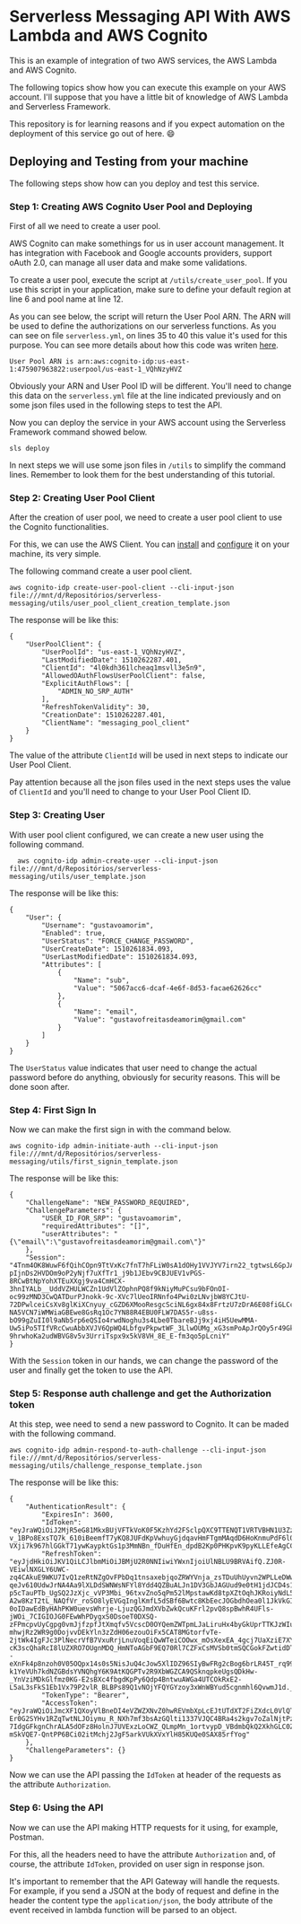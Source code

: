 # Serverless Messaging API With AWS Lambda and AWS Cognito

This is an example of integration of two AWS services, the AWS Lambda and AWS Cognito.

The following topics show how you can execute this example on your AWS account. I'll suppose that you have a little bit of knowledge of AWS Lambda and Serverless Framework.

This repository is for learning reasons and if you expect automation on the deployment of this service go out of here. :smile:

## Deploying and Testing from your machine

The following steps show how can you deploy and test this service.

### Step 1: Creating AWS Cognito User Pool and Deploying

First of all we need to create a user pool.

AWS Cognito can make somethings for us in user account management. It has integration with Facebook and Google accounts providers, support oAuth 2.0, can manage all user data and make some validations.

To create a user pool, execute the script at `/utils/create_user_pool`. If you use this script in your application, make sure to define your default region at line 6 and pool name at line 12.

As you can see below, the script will return the User Pool ARN. The ARN will be used to define the authorizations on our serverless functions. As you can see on file `serverless.yml`, on lines 35 to 40 this value it's used for this purpose. You can see more details about how this code was writen [here](https://serverless.com/framework/docs/providers/aws/events/apigateway#http-endpoints-with-custom-authorizers).

```
User Pool ARN is arn:aws:cognito-idp:us-east-1:475907963822:userpool/us-east-1_VQhNzyHVZ
```

Obviously your ARN and User Pool ID will be different. You'll need to change this data on the `serverless.yml` file at the line indicated previously and on some json files used in the following steps to test the API.

Now you can deploy the service in your AWS account using the Serverless Framework command showed below.

```
sls deploy
```

In next steps we will use some json files in `/utils` to simplify the command lines. Remember to look them for the best understanding of this tutorial.

### Step 2: Creating User Pool Client

After the creation of user pool, we need to create a user pool client to use the Cognito functionalities.

For this, we can use the AWS Client. You can [install](https://aws.amazon.com/cli) and [configure](http://docs.aws.amazon.com/cli/latest/userguide/cli-chap-getting-started.html) it on your machine, its very simple.

The following command create a user pool client.

```
aws cognito-idp create-user-pool-client --cli-input-json file:///mnt/d/Repositórios/serverless-messaging/utils/user_pool_client_creation_template.json
```

The response will be like this:

```
{
    "UserPoolClient": {
        "UserPoolId": "us-east-1_VQhNzyHVZ",
        "LastModifiedDate": 1510262287.401,
        "ClientId": "4l0kdh361lcheaq1msvll3e5n9",
        "AllowedOAuthFlowsUserPoolClient": false,
        "ExplicitAuthFlows": [
            "ADMIN_NO_SRP_AUTH"
        ],
        "RefreshTokenValidity": 30,
        "CreationDate": 1510262287.401,
        "ClientName": "messaging_pool_client"
    }
}
```

The value of the attribute `ClientId` will be used in next steps to indicate our User Pool Client.

Pay attention because all the json files used in the next steps uses the value of `ClientId` and you'll need to change to your User Pool Client ID.

### Step 3: Creating User

With user pool client configured, we can create a new user using the following command.

```
  aws cognito-idp admin-create-user --cli-input-json file:///mnt/d/Repositórios/serverless-messaging/utils/user_template.json
```

The response will be like this:

```
{
    "User": {
        "Username": "gustavoamorim",
        "Enabled": true,
        "UserStatus": "FORCE_CHANGE_PASSWORD",
        "UserCreateDate": 1510261834.093,
        "UserLastModifiedDate": 1510261834.093,
        "Attributes": [
            {
                "Name": "sub",
                "Value": "5067acc6-dcaf-4e6f-8d53-facae62626cc"
            },
            {
                "Name": "email",
                "Value": "gustavofreitasdeamorim@gmail.com"
            }
        ]
    }
}
```

The `UserStatus` value indicates that user need to change the actual password before do anything, obviously for security reasons. This will be done soon after.

### Step 4: First Sign In

Now we can make the first sign in with the command below.

```
aws cognito-idp admin-initiate-auth --cli-input-json file:///mnt/d/Repositórios/serverless-messaging/utils/first_signin_template.json
```

The response will be like this:

```
{
    "ChallengeName": "NEW_PASSWORD_REQUIRED",
    "ChallengeParameters": {
        "USER_ID_FOR_SRP": "gustavoamorim",
        "requiredAttributes": "[]",
        "userAttributes": "{\"email\":\"gustavofreitasdeamorim@gmail.com\"}"
    },
    "Session": "4Tnm4OK8WuwF6fQihCOpn9TtVxKc7fnT7hFLiW0sA1dOHy1VVJYV7irn22_tgtwsL6GpJATn-pIjnDs2HVDOm9oP2yNjf7uXfTr1_j9b1JEbv9CBJUEV1vPGS-8RCwBtNpYohXTEuXXgj9va4CmHCX-3hnIYALb__UddVZHULWCZn1UdVlZOphnPQ8f9kNiyMuPCsu9bFOnOI-oc99zMND3CwQATDurPJnokk-9c-XVc7lUeoIRNnfo4Pwi0zLNvjbW8YCJtU-72DPwlceiCsXv8glKiXCnyuy_cGZD6XMooResgcSciNL6gx84x8FrtzU7zDrA6E08fiGLCcnC00W95Aksn4zKPk2s2MC7-NA5VCN7iWMWiaGBEwe8GsRq1Oc7YN88R4EBU0FLW7DAS5r-u8ss-bO99gZuII0l9aNb5rp6eQSIo4rwdNoghu3s4Lbe0TbareBJj9xj4iH5UewMMA-Uw5iPo5TIfVRcCwuAbbXVJV6QpWQ4LbfgvPkpwtWF_3LlwOUMg_xG3smPoApJrQOy5r49GkQcOsJeeAC_3t9_0E9SgzsAPCjEk7T9ZdMh6q6AKrXv6bebiY6fGIA217JqhhNzsR4vNUZ5YnYje3w3KDrBopE0d5g9co6u7XLtLNMHK4-9hrwhoKa2udWBVG8v5v3UrriTspx9x5kV8VH_8E_E-fm3qo5pLcniY"
}
```

With the `Session` token in our hands, we can change the password of the user and finally get the token to use the API.

### Step 5: Response auth challenge and get the Authorization token

At this step, wee need to send a new password to Cognito. It can be maded with the following command.

```
aws cognito-idp admin-respond-to-auth-challenge --cli-input-json file:///mnt/d/Repositórios/serverless-messaging/utils/challenge_response_template.json
```

The response will be like this:

```
{
    "AuthenticationResult": {
        "ExpiresIn": 3600,
        "IdToken": "eyJraWQiOiJ2MjR5eG81MkxBUjVFTkVoK0F5KzhYd2FSclpQXC9TTENQT1VRTVBHN1U3Zz0iLCJhbGciOiJSUzI1NiJ9.eyJzdWIiOiI1MDY3YWNjNi1kY2FmLTRlNmYtOGQ1My1mYWNhZTYyNjI2Y2MiLCJhdWQiOiI0bDBrZGgzNjFsY2hlYXExbXN2bGwzZTVuOSIsInRva2VuX3VzZSI6ImlkIiwiYXV0aF90aW1lIjoxNTEwMjY1MDg0LCJpc3MiOiJodHRwczpcL1wvY29nbml0by1pZHAudXMtZWFzdC0xLmFtYXpvbmF3cy5jb21cL3VzLWVhc3QtMV9WUWhOenlIVloiLCJjb2duaXRvOnVzZXJuYW1lIjoiZ3VzdGF2b2Ftb3JpbSIsImV4cCI6MTUxMDI2ODY4NCwiaWF0IjoxNTEwMjY1MDg0LCJlbWFpbCI6Imd1c3Rhdm9mcmVpdGFzZGVhbW9yaW1AZ21haWwuY29tIn0.CgboGMcHUXclomSUDkCjiyFqoQfRn6vuozBAO-v_1BPo8ExsTQ7k_610iBeemfT7yKQ8JUFdKpVwhuyGjdqavHmFTgmMAqdD6HoKnmuPdF6l0IeIrgBbdkfyqgH0V5QNeu7KTvdHqfqp84-VXji7k967hlGGkT71ywKaypktGs1p3MmNBn_fDuHfEn_dpdB2Kp0PHKpvK9pyKLLEfeAgCClFv7WgeVOgWYjSVqRz20Oc_-9q8ydCLDqUa8iDDOHmqwMqhx2Wl70QwwYIKc9IOQcnyn4yL0UQnn8XQD9cgAAY7vFYHEbCncBMaHDayhpn6po_4d_5ypcen9qnh3gDsw",
        "RefreshToken": "eyJjdHkiOiJKV1QiLCJlbmMiOiJBMjU2R0NNIiwiYWxnIjoiUlNBLU9BRVAifQ.ZJ0R-VEiwlNXGLY6UWC-zq4CAkuE9WKU7IvQ1zeRtNZgOvFPbDq1tnsaxebjqoZRWYVnja_zsTDuUhUyvn2WPLLeDWwtfCZkvQ9Cx3Qqbhz5GzGwVNKoKFF9eEeBFH4YbEYpr5SuKuaPta4gABeqSZtteSf7R8gAtlGGoWUy3IhCWxt8dxQ3w63CWlG2zH4c6KcNj9Xq0LVmwR8n1Ku0NMjOGbXzPAKrTD5YWNNHo0LC0sq_ExBaRYbwoKPIuhbczDQAZ-qeJv610UdwJrNA4Aa9lXLDdSWNWsNFYl8Ydd4QZBuALJn1DV3GbJAGUud9e0tH1jdJCD4s1oVPvw2Igg.hnWril4hkyfLhcwG.DYcJALaQS0sBhbzVUXTgUfTTXeSQ9O22N5Rxm7DMlRjaP22r5EjsDuIt5JhQ4tAH9w3mcgh-p5cTauPTb_UgSQ2JzXjc_vVP3Mbi_96txvZno5qPm52lMpstawKd8tpXZtOqhJKRoiyNdL5z9HBaOBlLGZwrQcuRZsf1449UfeMrIWetSjIT7MMEPt5iwXDjV4CepxVrHJ_ejaHgY8losMCxUC87MZAAOZi8GgraPLyAYqedpgaAHGwjR-A2w8KzT2tL_NAQfVr_roSO8lyEVGqInglKmfL5dSBf6Bwtc8KbEecJOGbdhOea0l1JkVkGIF6a59isi5CduYQOoYzydvgiYv8q8ml38q_bZbQmIidhcU606FkQbBnRE0Rhr2HrFBf7r-0oIDawEdByHAhPKW0uevsWhrje-LjuzQGJmdXVbZwkQcuKFrl2pvQ8spBwhR4UFls-jWOi_7CIGIOJG0FEwWhPDygxS0DsoeT0DXSQ-zFPmcpvUyCgpg0vmJjfzpfJtXmqfv5VcscD0OYQemZWTpmLJaLiruHx4byGkUprTTKJzWIudwoSrqsHZ_dF1xiirtU15dP0FLwAApqVOLe-mhwjRz2WR9g0DojvvDEkYln3zZdH06ezouOiFx5CAT8MGtorfvTe-2jtWk4IgFJc3PlNecrVfB7VxuRrjLnuVoqEiQwWTeiCOOwx_mOsXexEA_4gcj7UaXziE7XYUnDWryKDyuLwjU7YQyVfXZsjyuJ5_iY69Y6Z9KHutvBUOk9VAFFRlpD14NApENpMp9SoXzfff5rN2c24nIKA7UYnyOevDNeAo8ev-cK3scQhaRcI8lUZXRO7OUgnMDQ_HmNToAGbF9EQ70Rl7CZFxCsMVSb0tmSQCGokFZwtidDTcnczggP--eXnFk4p8nzoh0V05OQpx14s0s5NisJuQ4cJow5XlIDZ96SIyBwFRg2cBog6brLR45T_rq990c-k1YeVUh7kdNZGBdsYVNQhgY6K9AtKQGPTv2R9XbWGZCA9QSknqpkeUgsQDkHw-_YnVziMDkGlfmz0KG-E2sBXc4fbgdKpPy6Qdp4BntwuAWGa4UTCOkRxE2-L5aL3sFkS1Eb1Vx79P2vlR_BLBPs89Q1vNOjYFQYGYzoy3xWnWBYud5cgnmhl6QvwmJ1d._UxmJt_bdMNlh6ZCuK_m7Q",
        "TokenType": "Bearer",
        "AccessToken": "eyJraWQiOiJmcXF1QXoyVlBneDI4eVZWZXNvZ0hwREVmbXpLcEJtUTdXT2FiZXdcL0VlQT0iLCJhbGciOiJSUzI1NiJ9.eyJzdWIiOiI1MDY3YWNjNi1kY2FmLTRlNmYtOGQ1My1mYWNhZTYyNjI2Y2MiLCJ0b2tlbl91c2UiOiJhY2Nlc3MiLCJzY29wZSI6ImF3cy5jb2duaXRvLnNpZ25pbi51c2VyLmFkbWluIiwiaXNzIjoiaHR0cHM6XC9cL2NvZ25pdG8taWRwLnVzLWVhc3QtMS5hbWF6b25hd3MuY29tXC91cy1lYXN0LTFfVlFoTnp5SFZaIiwiZXhwIjoxNTEwMjY4Njg0LCJpYXQiOjE1MTAyNjUwODQsImp0aSI6ImE3N2EyOGY3LWRiOGEtNDJkMC05ZDA1LTk4ZDJmN2FmNDEyMSIsImNsaWVudF9pZCI6IjRsMGtkaDM2MWxjaGVhcTFtc3ZsbDNlNW45IiwidXNlcm5hbWUiOiJndXN0YXZvYW1vcmltIn0.Zeb2F0leTpMnbsqQcdcs7MM9iW-Er0G2SYHv1RZqTwtNLJOiymu_R_NXh7mf3bsAzGQlti1337VJQC4BRa4s2kgv7oZalNjtPzgGUGlJi91XU_rBuqMkeq5WwQRVgf_gCQALBmfTDVqH2nlrwZkxZqRlkUgi9abPlmbnr7dRq4Cq3FqaEt_DS40teUbcd2LlBlSjJb-7IdgGFkgnChrALA5dOFz8HolnJ7UVExzLoCWZ_QLmpMn_1ortvypD_VBdmbQkQ2XkhGLC0Z3v9S5alkBGb6-mSkVQE7-QntPP6BCi02itMchj2JgF5arkVUkXVxYlH85KUQe0SAX85rfYog"
    },
    "ChallengeParameters": {}
}
```

Now we can use the API passing the `IdToken` at header of the requests as the attribute `Authorization`.

### Step 6: Using the API

Now we can use the API making HTTP requests for it using, for example, Postman.

For this, all the headers need to have the attribute `Authorization` and, of course, the attribute `IdToken`, provided on user sign in response json.

It's important to remember that the API Gateway will handle the requests. For example, if you send a JSON at the body of request and define in the header the content type the `application/json`, the body attribute of the event received in lambda function will be parsed to an object.
